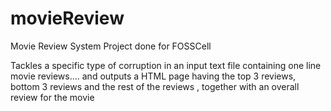 movieReview
===========

Movie Review System Project done for FOSSCell 

Tackles a specific type of corruption in an input text file containing one line movie reviews....
and outputs a HTML page having the top 3 reviews, bottom 3 reviews and the rest of the reviews , together with an overall review for the movie
